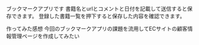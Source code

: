 ブックマークアプリです
書籍名とurlとコメントと日付を記載して送信すると保存できます。
登録した書籍一覧を押下すると保存した内容を確認できます。

作ってみた感想
今回のブックマークアプリの課題を流用してECサイトの顧客情報管理ページを作成してみたい
